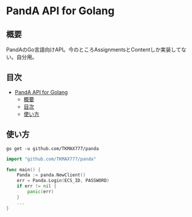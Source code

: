 # PandA API for Golang

## 概要
PandAのGo言語向けAPI。今のところAssignmentsとContentしか実装してない。自分用。

## 目次
<!-- TOC -->

- [PandA API for Golang](#panda-api-for-golang)
    - [概要](#概要)
    - [目次](#目次)
    - [使い方](#使い方)

<!-- /TOC -->

## 使い方
```
go get -u github.com/TKMAX777/panda
```

```go
import "github.com/TKMAX777/panda"

func main() {
    Panda := panda.NewClient()
    err = Panda.Login(ECS_ID, PASSWORD)
    if err != nil {
        panic(err)
    }
    ...
}
```

